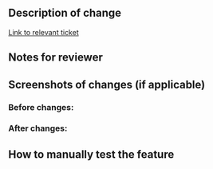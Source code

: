 ## Description of change

 [Link to relevant ticket](https://dsdmoj.atlassian.net/browse/CRM457-XXX)

## Notes for reviewer

## Screenshots of changes (if applicable)

### Before changes:

### After changes:

## How to manually test the feature

